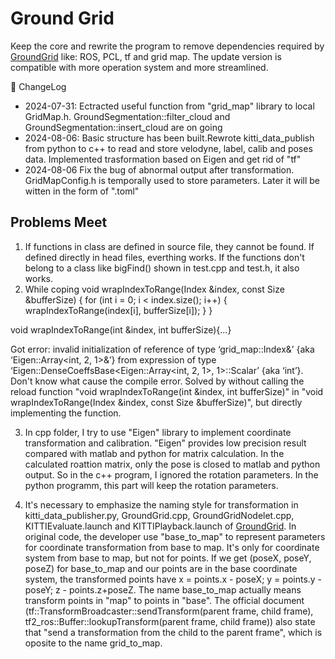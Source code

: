# Ground Grid
Keep the core and rewrite the program to remove dependencies required by [GroundGrid](https://github.com/dcmlr/groundgrid) like: ROS, PCL, tf and grid map. The update version is compatible with more operation system and more streamlined.

<!--  -->
📜 ChangeLog
- 2024-07-31: Ectracted useful function from "grid_map" library to local GridMap.h. GroundSegmentation::filter_cloud and GroundSegmentation::insert_cloud are on going
- 2024-08-06: Basic structure has been built.Rewrote kitti_data_publish from python to c++ to read and store velodyne, label, calib and poses data. Implemented trasformation based on Eigen and get rid of "tf"
- 2024-08-06 Fix the bug of abnormal output after transformation. GridMapConfig.h is temporally used to store parameters. Later it will be witten in the form of ".toml"

## Problems Meet
1. If functions in class are defined in source file, they cannot be found. If defined directly in head files, everthing works. If the functions don't belong to a class like bigFind() shown in test.cpp and test.h, it also works. 
2. While coping 
void wrapIndexToRange(Index &index, const Size &bufferSize)
    {
        for (int i = 0; i < index.size(); i++)
        {
            wrapIndexToRange(index[i], bufferSize[i]);
        }
    }

void wrapIndexToRange(int &index, int bufferSize){...}

Got error: invalid initialization of reference of type ‘grid_map::Index&’ {aka ‘Eigen::Array<int, 2, 1>&’} from expression of type ‘Eigen::DenseCoeffsBase<Eigen::Array<int, 2, 1>, 1>::Scalar’ {aka ‘int’}. 
Don't know what cause the compile error. Solved by without calling the reload function "void wrapIndexToRange(int &index, int bufferSize)" in "void wrapIndexToRange(Index &index, const Size &bufferSize)", but directly implementing the function.

3. In cpp folder, I try to use "Eigen" library to implement coordinate transformation and calibration. "Eigen" provides low precision result compared with matlab and python for matrix calculation. In the calculated roattion matrix, only the pose is closed to matlab and python output. So in the c++ program, I ignored the rotation parameters. In the python programm, this part will keep the rotation parameters.

4. It's necessary to emphasize the naming style for transformation in kitti_data_publisher.py, GroundGrid.cpp, GroundGridNodelet.cpp, KITTIEvaluate.launch and KITTIPlayback.launch of [GroundGrid](https://github.com/dcmlr/groundgrid). In original code, the developer use "base_to_map" to represent parameters for coordinate transformation from base to map. It's only for coordinate system from base to map, but not for points. If we get (poseX, poseY, poseZ) for base_to_map and our points are in the base coordinate system, the transformed points have x = points.x - poseX; y = points.y - poseY; z - points.z+poseZ. The name base_to_map actually means transform points in "map" to points in "base". The official document (tf::TransformBroadcaster::sendTransform(parent frame, child frame), tf2_ros::Buffer::lookupTransform(parent frame, child frame)) also state that "send a transformation from the child to the parent frame", which is oposite to the name grid_to_map.

